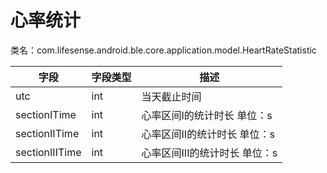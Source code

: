 <a name="hXD1n"></a>
# 心率统计
类名：com.lifesense.android.ble.core.application.model.HeartRateStatistic

| 字段 | 字段类型 | 描述 |
| --- | --- | --- |
| utc | int | 当天截止时间 |
| sectionITime | int | 心率区间I的统计时长 单位：s |
| sectionIITime | int | 心率区间II的统计时长 单位：s |
| sectionIIITime | int | 心率区间III的统计时长 单位：s |


